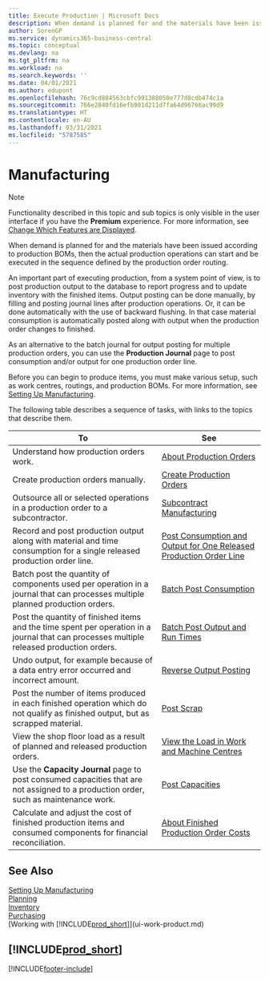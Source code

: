 ```yaml
---
title: Execute Production | Microsoft Docs
description: When demand is planned for and the materials have been issued according to production BOMs, then the actual production operations can start and be executed in the sequence defined by the production order routing.
author: SorenGP
ms.service: dynamics365-business-central
ms.topic: conceptual
ms.devlang: na
ms.tgt_pltfrm: na
ms.workload: na
ms.search.keywords: ''
ms.date: 04/01/2021
ms.author: edupont
ms.openlocfilehash: 76c9cd884563cbfc991388050e777d8cdb474c1a
ms.sourcegitcommit: 766e2840fd16efb901d211d7fa64d96766ac99d9
ms.translationtype: HT
ms.contentlocale: en-AU
ms.lasthandoff: 03/31/2021
ms.locfileid: "5787585"
---
```

# <a name="manufacturing"></a>Manufacturing
> [!NOTE]
> Functionality described in this topic and sub topics is only visible in the user interface if you have the **Premium** experience. For more information, see [Change Which Features are Displayed](ui-experiences.md).

When demand is planned for and the materials have been issued according to production BOMs, then the actual production operations can start and be executed in the sequence defined by the production order routing.  

An important part of executing production, from a system point of view, is to post production output to the database to report progress and to update inventory with the finished items. Output posting can be done manually, by filling and posting journal lines after production operations. Or, it can be done automatically with the use of backward flushing. In that case material consumption is automatically posted along with output when the production order changes to finished.  

As an alternative to the batch journal for output posting for multiple production orders, you can use the **Production Journal** page to post consumption and/or output for one production order line.

Before you can begin to produce items, you must make various setup, such as work centres, routings, and production BOMs. For more information, see [Setting Up Manufacturing](production-configure-production-processes.md).

The following table describes a sequence of tasks, with links to the topics that describe them.   

|**To**|**See**|  
|------------|-------------|  
|Understand how production orders work.|[About Production Orders](production-about-production-orders.md)|
|Create production orders manually.|[Create Production Orders](production-how-to-create-production-orders.md)|
|Outsource all or selected operations in a production order to a subcontractor.|[Subcontract Manufacturing](production-how-to-subcontract-manufacturing.md)|
|Record and post production output along with material and time consumption for a single released production order line.|[Post Consumption and Output for One Released Production Order Line](production-how-to-register-consumption-and-output.md)|  
|Batch post the quantity of components used per operation in a journal that can processes multiple planned production orders.|[Batch Post Consumption](production-how-to-post-consumption.md)|
|Post the quantity of finished items and the time spent per operation in a journal that can processes multiple released production orders.|[Batch Post Output and Run Times](production-how-to-post-output-quantity.md)|
|Undo output, for example because of a data entry error occurred and incorrect amount.  |[Reverse Output Posting](production-how-to-reverse-output-posting.md)|  
|Post the number of items produced in each finished operation which do not qualify as finished output, but as scrapped material.|[Post Scrap](production-how-to-post-scrap.md)|
|View the shop floor load as a result of planned and released production orders.|[View the Load in Work and Machine Centres](production-how-to-view-the-load-on-work-centers.md)|      
|Use the **Capacity Journal** page to post consumed capacities that are not assigned to a production order, such as maintenance work.|[Post Capacities](production-how-to-post-capacities.md)|  
|Calculate and adjust the cost of finished production items and consumed components for financial reconciliation.|[About Finished Production Order Costs](finance-about-finished-production-order-costs.md)|  

## <a name="see-also"></a>See Also  
[Setting Up Manufacturing](production-configure-production-processes.md)  
[Planning](production-planning.md)      
[Inventory](inventory-manage-inventory.md)  
[Purchasing](purchasing-manage-purchasing.md)  
[Working with [!INCLUDE[prod_short](includes/prod_short.md)]](ui-work-product.md)

## [!INCLUDE[prod_short](includes/free_trial_md.md)]  


[!INCLUDE[footer-include](includes/footer-banner.md)]